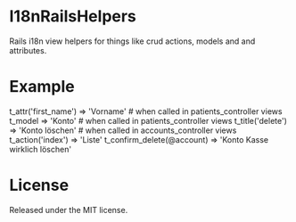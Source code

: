 I18nRailsHelpers
================

Rails i18n view helpers for things like crud actions, models and and attributes.


Example
=======

 t_attr('first_name')          => 'Vorname' # when called in patients_controller views
 t_model                       => 'Konto' # when called in patients_controller views
 t_title('delete')             => 'Konto löschen' # when called in accounts_controller views
 t_action('index')             => 'Liste'
 t_confirm_delete(@account)    => 'Konto Kasse wirklich löschen'

License
=======

Released under the MIT license.
